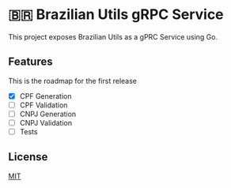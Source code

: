 # :brazil: Brazilian Utils gRPC Service

This project exposes Brazilian Utils as a gPRC Service using Go.

## Features

This is the roadmap for the first release

- [x] CPF Generation
- [ ] CPF Validation
- [ ] CNPJ Generation
- [ ] CNPJ Validation
- [ ] Tests

## License

[MIT](LICENSE)
